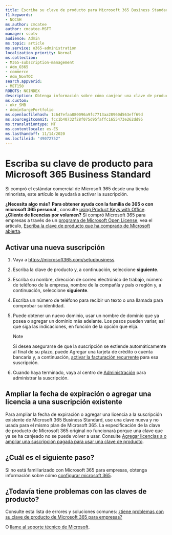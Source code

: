 ```yaml
---
title: Escriba su clave de producto para Microsoft 365 Business Standard
f1.keywords:
- NOCSH
ms.author: cmcatee
author: cmcatee-MSFT
manager: scotv
audience: Admin
ms.topic: article
ms.service: o365-administration
localization_priority: Normal
ms.collection:
- M365-subscription-management
- Adm_O365
- commerce
- Adm_NonTOC
search.appverid:
- MET150
ROBOTS: NOINDEX
description: Obtenga información sobre cómo canjear una clave de producto de Microsoft 365 empresa estándar que se ha comprado en una tienda minorista.
ms.custom:
- okr_SMB
- AdminSurgePortfolio
ms.openlocfilehash: 1c647efaa880096a9fc7713aa28960d563eff69d
ms.sourcegitcommit: fcc1b40732f28f075d95faffc1655473e262dd95
ms.translationtype: MT
ms.contentlocale: es-ES
ms.lasthandoff: 11/14/2020
ms.locfileid: "49072752"
---
```

# <a name="enter-your-product-key-for-microsoft-365-business-standard"></a>Escriba su clave de producto para Microsoft 365 Business Standard

Si compró el estándar comercial de Microsoft 365 desde una tienda minorista, este artículo le ayudará a activar la suscripción.
  
 **¿Necesita algo más?**
 **Para obtener ayuda con la familia de 365 o con microsoft 365 personal** , consulte [using Product Keys with Office](https://support.microsoft.com/office/12a5763a-d45c-4685-8c95-a44500213759.aspx).  
 **¿Cliente de licencias por volumen?** Si compró Microsoft 365 para empresas a través de un [programa de Microsoft Open License](https://go.microsoft.com/fwlink/p/?LinkID=613298), vea el artículo, [Escriba la clave de producto que ha comprado de Microsoft abierta](purchases-from-microsoft-open.md).
  
## <a name="activate-a-new-subscription"></a>Activar una nueva suscripción

1. Vaya a <a href="https://go.microsoft.com/fwlink/p/?LinkId=839911" target="_blank">https://microsoft365.com/setupbusiness</a>.

2. Escriba la clave de producto y, a continuación, seleccione **siguiente**.

3. Escriba su nombre, dirección de correo electrónico de trabajo, número de teléfono de la empresa, nombre de la compañía y país o región y, a continuación, seleccione **siguiente**.

4. Escriba un número de teléfono para recibir un texto o una llamada para comprobar su identidad.

5. Puede obtener un nuevo dominio, usar un nombre de dominio que ya posea o agregar un dominio más adelante. Los pasos pueden variar, así que siga las indicaciones, en función de la opción que elija.

    > [!NOTE]
    > Si desea asegurarse de que la suscripción se extiende automáticamente al final de su plazo, puede Agregar una tarjeta de crédito o cuenta bancaria y, a continuación, [activar la facturación recurrente](subscriptions/renew-your-subscription.md#turn-recurring-billing-off-or-on) para esa suscripción.

6. Cuando haya terminado, vaya al centro de <a href="https://go.microsoft.com/fwlink/p/?linkid=2024339" target="_blank">Administración</a> para administrar la suscripción.

## <a name="extend-the-expiration-date-or-add-a-license-to-an-existing-subscription"></a>Ampliar la fecha de expiración o agregar una licencia a una suscripción existente

Para ampliar la fecha de expiración o agregar una licencia a la suscripción existente de Microsoft 365 Business Standard, use una clave nueva y no usada para el mismo plan de Microsoft 365. La especificación de la clave de producto de Microsoft 365 original no funcionará porque una clave que ya se ha canjeado no se puede volver a usar. Consulte [Agregar licencias a o ampliar una suscripción pagada para usar una clave de producto](licenses/add-licenses-using-product-key.md).

## <a name="whats-next"></a>¿Cuál es el siguiente paso?

Si no está familiarizado con Microsoft 365 para empresas, obtenga información sobre cómo [configurar microsoft 365](../admin/setup/setup.md).
  
## <a name="still-having-trouble-with-product-keys"></a>¿Todavía tiene problemas con las claves de producto?

Consulte esta lista de errores y soluciones comunes: [¿tiene problemas con su clave de producto de Microsoft 365 para empresas?](product-key-errors-and-solutions.md)
  
O [llame al soporte técnico de Microsoft](../admin/contact-support-for-business-products.md).